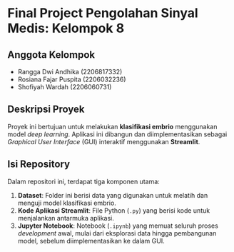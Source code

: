 # Final Project Pengolahan Sinyal Medis: Kelompok 8

## Anggota Kelompok

* Rangga Dwi Andhika (2206817332)
* Rosiana Fajar Puspita (2206032236)
* Shofiyah Wardah (2206060731)

## Deskripsi Proyek

Proyek ini bertujuan untuk melakukan **klasifikasi embrio** menggunakan model *deep learning*. Aplikasi ini dibangun dan diimplementasikan sebagai *Graphical User Interface* (GUI) interaktif menggunakan **Streamlit**.

## Isi Repository

Dalam repositori ini, terdapat tiga komponen utama:

1.  **Dataset**: Folder ini berisi data yang digunakan untuk melatih dan menguji model klasifikasi embrio.
2.  **Kode Aplikasi Streamlit**: File Python (`.py`) yang berisi kode untuk menjalankan antarmuka aplikasi.
3.  **Jupyter Notebook**: Notebook (`.ipynb`) yang memuat seluruh proses *development* awal, mulai dari eksplorasi data hingga pembangunan model, sebelum diimplementasikan ke dalam GUI.

